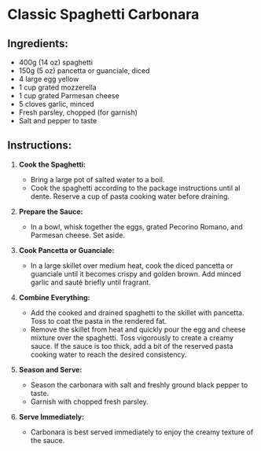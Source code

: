 # Classic Spaghetti Carbonara

## Ingredients:
- 400g (14 oz) spaghetti
- 150g (5 oz) pancetta or guanciale, diced
- 4 large egg yellow
- 1 cup grated mozzerella
- 1 cup grated Parmesan cheese
- 5 cloves garlic, minced
- Fresh parsley, chopped (for garnish)
- Salt and pepper to taste

## Instructions:

1. **Cook the Spaghetti:**
   - Bring a large pot of salted water to a boil.
   - Cook the spaghetti according to the package instructions until al dente. Reserve a cup of pasta cooking water before draining.

2. **Prepare the Sauce:**
   - In a bowl, whisk together the eggs, grated Pecorino Romano, and Parmesan cheese. Set aside.

3. **Cook Pancetta or Guanciale:**
   - In a large skillet over medium heat, cook the diced pancetta or guanciale until it becomes crispy and golden brown. Add minced garlic and sauté briefly until fragrant.

4. **Combine Everything:**
   - Add the cooked and drained spaghetti to the skillet with pancetta. Toss to coat the pasta in the rendered fat.
   - Remove the skillet from heat and quickly pour the egg and cheese mixture over the spaghetti. Toss vigorously to create a creamy sauce. If the sauce is too thick, add a bit of the reserved pasta cooking water to reach the desired consistency.

5. **Season and Serve:**
   - Season the carbonara with salt and freshly ground black pepper to taste.
   - Garnish with chopped fresh parsley.

6. **Serve Immediately:**
   - Carbonara is best served immediately to enjoy the creamy texture of the sauce.
